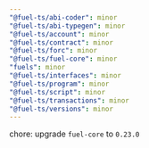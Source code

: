 ```yaml
---
"@fuel-ts/abi-coder": minor
"@fuel-ts/abi-typegen": minor
"@fuel-ts/account": minor
"@fuel-ts/contract": minor
"@fuel-ts/forc": minor
"@fuel-ts/fuel-core": minor
"fuels": minor
"@fuel-ts/interfaces": minor
"@fuel-ts/program": minor
"@fuel-ts/script": minor
"@fuel-ts/transactions": minor
"@fuel-ts/versions": minor
---
```


chore: upgrade `fuel-core` to `0.23.0`
